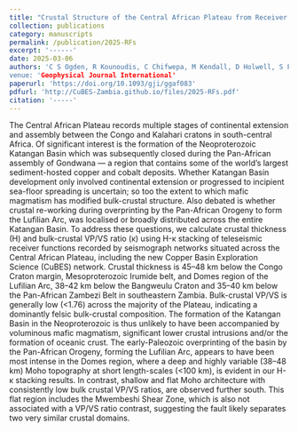 ```yaml
---
title: "Crustal Structure of the Central African Plateau from Receiver Function Analysis "
collection: publications
category: manuscripts
permalink: /publication/2025-RFs
excerpt: '------'
date: 2025-03-06
authors: 'C S Ogden, R Kounoudis, C Chifwepa, M Kendall, D Holwell, S Fishwick, S E J Nippress, L Finch, V Lane, M C Daly
venue: 'Geophysical Journal International'
paperurl: 'https://doi.org/10.1093/gji/ggaf083'
pdfurl: 'http://CuBES-Zambia.github.io/files/2025-RFs.pdf'
citation: '-----'
---
```


The Central African Plateau records multiple stages of continental extension and assembly between the Congo and Kalahari cratons in south-central Africa. Of significant interest is the formation of the Neoproterozoic Katangan Basin which was subsequently closed during the Pan-African assembly of Gondwana — a region that contains some of the world’s largest sediment-hosted copper and cobalt deposits. Whether Katangan Basin development only involved continental extension or progressed to incipient sea-floor spreading is uncertain; so too the extent to which mafic magmatism has modified bulk-crustal structure. Also debated is whether crustal re-working during overprinting by the Pan-African Orogeny to form the Lufilian Arc, was localised or broadly distributed across the entire Katangan Basin. To address these questions, we calculate crustal thickness (H) and bulk-crustal VP/VS ratio (κ) using H-κ stacking of teleseismic receiver functions recorded by seismograph networks situated across the Central African Plateau, including the new Copper Basin Exploration Science (CuBES) network. Crustal thickness is 45–48 km below the Congo Craton margin, Mesoproterozoic Irumide belt, and Domes region of the Lufilian Arc, 38–42 km below the Bangweulu Craton and 35–40 km below the Pan-African Zambezi Belt in southeastern Zambia. Bulk-crustal VP/VS is generally low (<1.76) across the majority of the Plateau, indicating a dominantly felsic bulk-crustal composition. The formation of the Katangan Basin in the Neoproterozoic is thus unlikely to have been accompanied by voluminous mafic magmatism, significant lower crustal intrusions and/or the formation of oceanic crust. The early-Paleozoic overprinting of the basin by the Pan-African Orogeny, forming the Lufilian Arc, appears to have been most intense in the Domes region, where a deep and highly variable (38–48 km) Moho topography at short length-scales (<100 km), is evident in our H-κ stacking results. In contrast, shallow and flat Moho architecture with consistently low bulk crustal VP/VS ratios, are observed further south. This flat region includes the Mwembeshi Shear Zone, which is also not associated with a VP/VS ratio contrast, suggesting the fault likely separates two very similar crustal domains.
